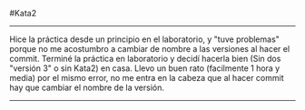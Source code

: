 #Kata2

---
Hice la práctica desde un principio en el laboratorio, y "tuve problemas" porque no me acostumbro a cambiar de nombre a las versiones al hacer el commit. Terminé la práctica en laboratorio y decidí hacerla bien (Sin dos "versión 3" o sin Kata2) en casa.
Llevo un buen rato (facilmente 1 hora y media) por el mismo error, no me entra en la cabeza que al hacer commit hay que cambiar el nombre de la versión.
***
